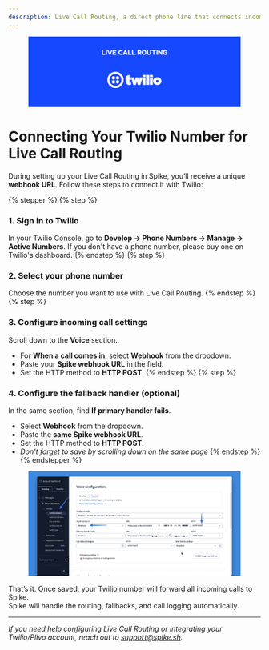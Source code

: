 ```yaml
---
description: Live Call Routing, a direct phone line that connects incoming calls to on-call engineers.
---
```

<figure><img src="../.gitbook/assets/live-call-routing/twilio-banner.png" alt=""><figcaption></figcaption></figure>

# Connecting Your Twilio Number for Live Call Routing
During setting up your Live Call Routing in Spike, you’ll receive a unique **webhook URL**. 
Follow these steps to connect it with Twilio:

{% stepper %}
{% step %}
### 1. **Sign in to Twilio**  
In your Twilio Console, go to **Develop → Phone Numbers → Manage → Active Numbers**.
If you don't have a phone number, please buy one on Twilio's dashboard.
{% endstep %}
{% step %}
### 2. **Select your phone number**  
Choose the number you want to use with Live Call Routing.
{% endstep %}
{% step %}
### 3. **Configure incoming call settings**  
   Scroll down to the **Voice** section.  
   - For **When a call comes in**, select **Webhook** from the dropdown.  
   - Paste your **Spike webhook URL** in the field.  
   - Set the HTTP method to **HTTP POST**.
{% endstep %}
{% step %}
### 4. **Configure the fallback handler (optional)**  
   In the same section, find **If primary handler fails**.  
   - Select **Webhook** from the dropdown.  
   - Paste the **same Spike webhook URL**.  
   - Set the HTTP method to **HTTP POST**.
   - *Don't forget to save by scrolling down on the same page*
{% endstep %}
{% endstepper %}

<figure><img src="../.gitbook/assets/live-call-routing/twilio-screenshot-settings.png" alt=""><figcaption></figcaption></figure>

That’s it. Once saved, your Twilio number will forward all incoming calls to Spike.  
Spike will handle the routing, fallbacks, and call logging automatically.

---

*If you need help configuring Live Call Routing or integrating your Twilio/Plivo account, reach out to [support@spike.sh](mailto:support@spike.sh).*
